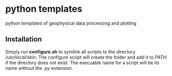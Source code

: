 # python templates
python templates of geophysical data processing and plotting

## Installation

Simply run **configure.sh** to symlink all scripts to the directory */usr/local/sbin*. The configure script will create the folder and add it to *PATH* if the directory does not exist. The execuable name for a script will be its name without the *.py* extension.